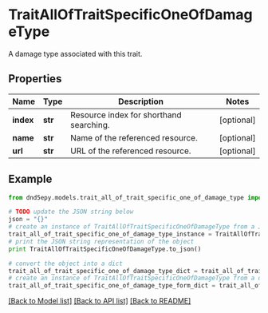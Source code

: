 # TraitAllOfTraitSpecificOneOfDamageType

A damage type associated with this trait.

## Properties
Name | Type | Description | Notes
------------ | ------------- | ------------- | -------------
**index** | **str** | Resource index for shorthand searching. | [optional] 
**name** | **str** | Name of the referenced resource. | [optional] 
**url** | **str** | URL of the referenced resource. | [optional] 

## Example

```python
from dnd5epy.models.trait_all_of_trait_specific_one_of_damage_type import TraitAllOfTraitSpecificOneOfDamageType

# TODO update the JSON string below
json = "{}"
# create an instance of TraitAllOfTraitSpecificOneOfDamageType from a JSON string
trait_all_of_trait_specific_one_of_damage_type_instance = TraitAllOfTraitSpecificOneOfDamageType.from_json(json)
# print the JSON string representation of the object
print TraitAllOfTraitSpecificOneOfDamageType.to_json()

# convert the object into a dict
trait_all_of_trait_specific_one_of_damage_type_dict = trait_all_of_trait_specific_one_of_damage_type_instance.to_dict()
# create an instance of TraitAllOfTraitSpecificOneOfDamageType from a dict
trait_all_of_trait_specific_one_of_damage_type_form_dict = trait_all_of_trait_specific_one_of_damage_type.from_dict(trait_all_of_trait_specific_one_of_damage_type_dict)
```
[[Back to Model list]](../README.md#documentation-for-models) [[Back to API list]](../README.md#documentation-for-api-endpoints) [[Back to README]](../README.md)


